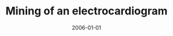 ---
# Documentation: https://wowchemy.com/docs/managing-content/

title: Mining of an electrocardiogram
subtitle: ''
summary: ''
authors:
- markowska-kaczmar
- Bartosz Kordas
tags: []
categories: []
date: '2006-01-01'
lastmod: 2022-10-07T04:57:06Z
featured: false
draft: false

# Featured image
# To use, add an image named `featured.jpg/png` to your page's folder.
# Focal points: Smart, Center, TopLeft, Top, TopRight, Left, Right, BottomLeft, Bottom, BottomRight.
image:
  caption: ''
  focal_point: ''
  preview_only: false

# Projects (optional).
#   Associate this post with one or more of your projects.
#   Simply enter your project's folder or file name without extension.
#   E.g. `projects = ["internal-project"]` references `content/project/deep-learning/index.md`.
#   Otherwise, set `projects = []`.
projects: []
publishDate: '2022-10-07T04:57:05.186044Z'
publication_types:
- '1'
abstract: ''
publication: '*XXIst Fall Meeting of the Polish Information Processing Society. Proceedings
  of the scientific session, [Wisła, December 5-9, 2005].*'
---